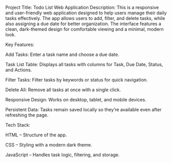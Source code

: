 Project Title: Todo List Web Application
Description:
This is a responsive and user-friendly web application designed to help users manage their daily tasks effectively. The app allows users to add, filter, and delete tasks, while also assigning a due date for better organization. The interface features a clean, dark-themed design for comfortable viewing and a minimal, modern look.

Key Features:

Add Tasks: Enter a task name and choose a due date.

Task List Table: Displays all tasks with columns for Task, Due Date, Status, and Actions.

Filter Tasks: Filter tasks by keywords or status for quick navigation.

Delete All: Remove all tasks at once with a single click.

Responsive Design: Works on desktop, tablet, and mobile devices.

Persistent Data: Tasks remain saved locally so they’re available even after refreshing the page.

Tech Stack:

HTML – Structure of the app.

CSS – Styling with a modern dark theme.

JavaScript – Handles task logic, filtering, and storage.
